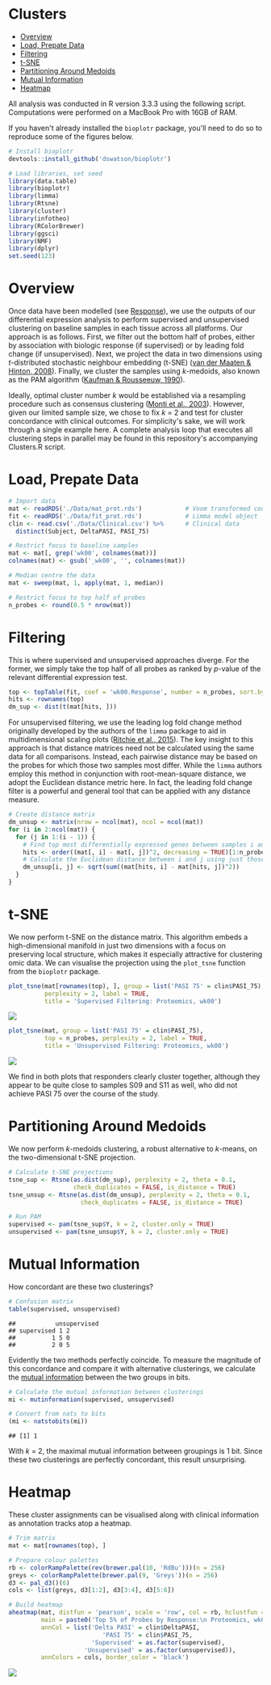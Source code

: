 Clusters
================

-   [Overview](#overview)
-   [Load, Prepate Data](#load-prepate-data)
-   [Filtering](#filtering)
-   [t-SNE](#t-sne)
-   [Partitioning Around Medoids](#partitioning-around-medoids)
-   [Mutual Information](#mutual-information)
-   [Heatmap](#heatmap)

All analysis was conducted in R version 3.3.3 using the following script. Computations were performed on a MacBook Pro with 16GB of RAM.

If you haven't already installed the `bioplotr` package, you'll need to do so to reproduce some of the figures below.

``` r
# Install bioplotr
devtools::install_github('dswatson/bioplotr')

# Load libraries, set seed
library(data.table)
library(bioplotr)
library(limma)
library(Rtsne)
library(cluster)
library(infotheo)
library(RColorBrewer)
library(ggsci)
library(NMF)
library(dplyr)
set.seed(123)
```

Overview
========

Once data have been modelled (see [Response]()), we use the outputs of our differential expression analysis to perform supervised and unsupervised clustering on baseline samples in each tissue across all platforms. Our approach is as follows. First, we filter out the bottom half of probes, either by association with biologic response (if supervised) or by leading fold change (if unsupervised). Next, we project the data in two dimensions using *t*-distributed stochastic neighbour embedding (t-SNE) ([van der Maaten & Hinton, 2008](http://www.jmlr.org/papers/volume9/vandermaaten08a/vandermaaten08a.pdf)). Finally, we cluster the samples using *k*-medoids, also known as the PAM algorithm ([Kaufman & Rousseeuw, 1990](https://books.google.co.uk/books/about/Finding_Groups_in_Data.html?id=yS0nAQAAIAAJ)).

Ideally, optimal cluster number *k* would be established via a resampling procedure such as consensus clustering ([Monti et al., 2003](https://pdfs.semanticscholar.org/1f29/553ecbaa388b6be3402bc7af28178f5e24ef.pdf)). However, given our limited sample size, we chose to fix *k* = 2 and test for cluster concordance with clinical outcomes. For simplicity's sake, we will work through a single example here. A complete analysis loop that executes all clustering steps in parallel may be found in this repository's accompanying Clusters.R script.

Load, Prepate Data
==================

``` r
# Import data
mat <- readRDS('./Data/mat_prot.rds')            # Voom transformed counts
fit <- readRDS('./Data/fit_prot.rds')            # Limma model object
clin <- read.csv('./Data/Clinical.csv') %>%      # Clinical data
  distinct(Subject, DeltaPASI, PASI_75)

# Restrict focus to baseline samples
mat <- mat[, grep('wk00', colnames(mat))]
colnames(mat) <- gsub('_wk00', '', colnames(mat))

# Median centre the data
mat <- sweep(mat, 1, apply(mat, 1, median))

# Restrict focus to top half of probes
n_probes <- round(0.5 * nrow(mat))
```

Filtering
=========

This is where supervised and unsupervised approaches diverge. For the former, we simply take the top half of all probes as ranked by *p*-value of the relevant differential expression test.

``` r
top <- topTable(fit, coef = 'wk00.Response', number = n_probes, sort.by = 'p')
hits <- rownames(top)
dm_sup <- dist(t(mat[hits, ]))
```

For unsupervised filtering, we use the leading log fold change method originally developed by the authors of the `limma` package to aid in multidimensional scaling plots ([Ritchie et al., 2015](https://www.ncbi.nlm.nih.gov/pubmed/25605792)). The key insight to this approach is that distance matrices need not be calculated using the same data for all comparisons. Instead, each pairwise distance may be based on the probes for which those two samples most differ. While the `limma` authors employ this method in conjunction with root-mean-square distance, we adopt the Euclidean distance metric here. In fact, the leading fold change filter is a powerful and general tool that can be applied with any distance measure.

``` r
# Create distance matrix
dm_unsup <- matrix(nrow = ncol(mat), ncol = ncol(mat))
for (i in 2:ncol(mat)) {
  for (j in 1:(i - 1)) {
    # Find top most differentially expressed genes between samples i and j
    hits <- order((mat[, i] - mat[, j])^2, decreasing = TRUE)[1:n_probes]
    # Calculate the Euclidean distance between i and j using just those top genes
    dm_unsup[i, j] <- sqrt(sum((mat[hits, i] - mat[hits, j])^2))
  }
}
```

t-SNE
=====

We now perform t-SNE on the distance matrix. This algorithm embeds a high-dimensional manifold in just two dimensions with a focus on preserving local structure, which makes it especially attractive for clustering omic data. We can visualise the projection using the `plot_tsne` function from the `bioplotr` package.

``` r
plot_tsne(mat[rownames(top), ], group = list('PASI 75' = clin$PASI_75), 
          perplexity = 2, label = TRUE,
          title = 'Supervised Filtering: Proteomics, wk00')
```

<p align='center'>
<img src="Clusters_files/figure-markdown_github/tsne-1.png" style="display: block; margin: auto;" />
</p>

``` r
plot_tsne(mat, group = list('PASI 75' = clin$PASI_75), 
          top = n_probes, perplexity = 2, label = TRUE,
          title = 'Unsupervised Filtering: Proteomics, wk00')
```

<p align='center'>
<img src="Clusters_files/figure-markdown_github/tsne-2.png" style="display: block; margin: auto;" />
</p>

We find in both plots that responders clearly cluster together, although they appear to be quite close to samples S09 and S11 as well, who did not achieve PASI 75 over the course of the study.

Partitioning Around Medoids
===========================

We now perform *k*-medoids clustering, a robust alternative to *k*-means, on the two-dimensional t-SNE projection.

``` r
# Calculate t-SNE projections
tsne_sup <- Rtsne(as.dist(dm_sup), perplexity = 2, theta = 0.1, 
                  check_duplicates = FALSE, is_distance = TRUE)
tsne_unsup <- Rtsne(as.dist(dm_unsup), perplexity = 2, theta = 0.1, 
                    check_duplicates = FALSE, is_distance = TRUE)

# Run PAM
supervised <- pam(tsne_sup$Y, k = 2, cluster.only = TRUE)
unsupervised <- pam(tsne_unsup$Y, k = 2, cluster.only = TRUE)
```

Mutual Information
==================

How concordant are these two clusterings?

``` r
# Confusion matrix
table(supervised, unsupervised)
```

    ##           unsupervised
    ## supervised 1 2
    ##          1 5 0
    ##          2 0 5

Evidently the two methods perfectly coincide. To measure the magnitude of this concordance and compare it with alternative clusterings, we calculate the [mutual information](https://en.wikipedia.org/wiki/Mutual_information) between the two groups in bits.

``` r
# Calculate the mutual information between clusterings
mi <- mutinformation(supervised, unsupervised)

# Convert from nats to bits
(mi <- natstobits(mi))
```

    ## [1] 1

With *k* = 2, the maximal mutual information between groupings is 1 bit. Since these two clusterings are perfectly concordant, this result unsurprising.

Heatmap
=======

These cluster assignments can be visualised along with clinical information as annotation tracks atop a heatmap.

``` r
# Trim matrix
mat <- mat[rownames(top), ]

# Prepare colour palettes
rb <- colorRampPalette(rev(brewer.pal(10, 'RdBu')))(n = 256)
greys <- colorRampPalette(brewer.pal(9, 'Greys'))(n = 256)
d3 <- pal_d3()(6)
cols <- list(greys, d3[1:2], d3[3:4], d3[5:6])

# Build heatmap
aheatmap(mat, distfun = 'pearson', scale = 'row', col = rb, hclustfun = 'average',
         main = paste0('Top 5% of Probes by Response:\n Proteomics, wk00'),
         annCol = list('Delta PASI' = clin$DeltaPASI,
                          'PASI 75' = clin$PASI_75,
                       'Supervised' = as.factor(supervised),
                     'Unsupervised' = as.factor(unsupervised)),
         annColors = cols, border_color = 'black')
```

<p align='center'>
<img src="Clusters_files/figure-markdown_github/heatmap-1.png" style="display: block; margin: auto;" />
</p>
